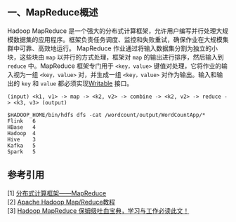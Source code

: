 ## 一、MapReduce概述
Hadoop MapReduce 是一个强大的分布式计算框架，允许用户编写并行处理大规模数据集的应用程序。框架负责任务调度、监控和失败重试，确保作业在大规模集群中可靠、高效地运行。
MapReduce 作业通过将输入数据集分割为独立的小块，这些块由 `map` 以并行的方式处理，框架对 `map` 的输出进行排序，然后输入到 `reduce` 中。MapReduce 框架专门用于 `<key，value>` 键值对处理，它将作业的输入视为一组 `<key，value>` 对，并生成一组 `<key，value>` 对作为输出。输入和输出的 `key` 和 `value` 都必须实现[Writable](http://hadoop.apache.org/docs/stable/api/org/apache/hadoop/io/Writable.html) 接口。

```
(input) <k1, v1> -> map -> <k2, v2> -> combine -> <k2, v2> -> reduce -> <k3, v3> (output)
```


```
$HADOOP_HOME/bin/hdfs dfs -cat /wordcount/output/WordCountApp/*
Flink   6
HBase   4
Hadoop  4
Hive    3
Kafka   5
Spark   5
```




## 参考引用
[1] [分布式计算框架——MapReduce](https://github.com/heibaiying/BigData-Notes/blob/master/notes/Hadoop-MapReduce.md) <br>
[2] [Apache Hadoop Map/Reduce教程](https://hadoop.apache.org/docs/r1.0.4/cn/mapred_tutorial.html) <br>
[3] [Hadoop MapReduce 保姆级吐血宝典，学习与工作必读此文！](https://juejin.cn/post/7022839585021362184)